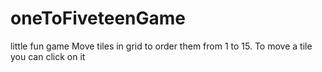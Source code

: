# oneToFiveteenGame
little fun game
Move tiles in grid to order them from 1 to 15. To move a tile you can click on it
